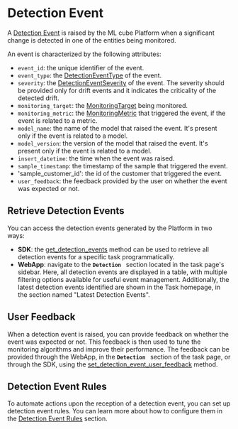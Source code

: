 # Detection Event

A [Detection Event] is raised by the ML cube Platform when a significant change is detected in one of the entities being monitored.

An event is characterized by the following attributes:

- `event_id`: the unique identifier of the event.
- `event_type`: the [DetectionEventType] of the event.
- `severity`: the [DetectionEventSeverity] of the event. The severity should be provided only for drift events and it indicates
the criticality of the detected drift.
- `monitoring_target`: the [MonitoringTarget] being monitored.
- `monitoring_metric`: the [MonitoringMetric] that triggered the event, if the event is related to a metric.
- `model_name`: the name of the model that raised the event. It's present only if the event is related to a model.
- `model_version`: the version of the model that raised the event. It's present only if the event is related to a model.
- `insert_datetime`: the time when the event was raised.
- `sample_timestamp`: the timestamp of the sample that triggered the event.
- 'sample_customer_id': the id of the customer that triggered the event.
- `user_feedback`: the feedback provided by the user on whether the event was expected or not.

## Retrieve Detection Events

You can access the detection events generated by the Platform in two ways:

- **SDK**: the [get_detection_events] method can be used to retrieve all detection events for a specific task programmatically.
- **WebApp**: navigate to the **`Detection `** section located in the task page's sidebar. Here, all detection events are displayed in a table, 
   with multiple filtering options available for useful event management. Additionally, the latest detection events identified are shown in the Task homepage,
   in the section named "Latest Detection Events".

## User Feedback

When a detection event is raised, you can provide feedback on whether the event was expected or not. This feedback is then used 
to tune the monitoring algorithms and improve their performance. The feedback can be provided through the WebApp, in the
**`Detection `** section of the task page, or through the SDK, using the [set_detection_event_user_feedback] method.


## Detection Event Rules

To automate actions upon the reception of a detection event, you can set up detection event rules. 
You can learn more about how to configure them in the [Detection Event Rules] section.

[Detection Event]: ../../api/python/models.md#detectionevent
[DetectionEventType]: ../../api/python/enums.md#detectioneventtype
[DetectionEventSeverity]: ../../api/python/enums.md#detectioneventseverity
[MonitoringTarget]: ../../api/python/enums.md#monitoringtarget
[MonitoringMetric]: ../../api/python/enums.md#monitoringmetric
[get_detection_events]: ../../api/python/client.md#get_detection_events
[set_detection_event_user_feedback]: ../../api/python/client.md#set_detection_event_user_feedback
[Detection Event Rules]: detection_event_rules.md